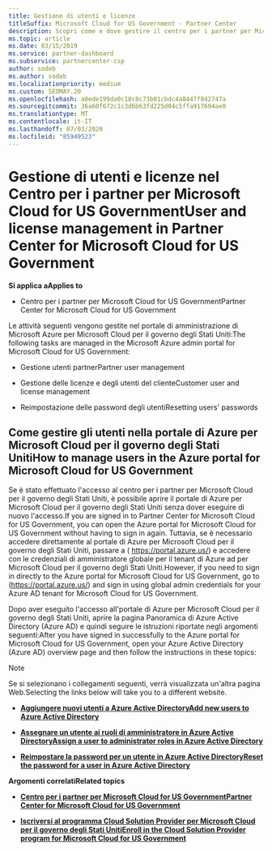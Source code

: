 ```yaml
---
title: Gestione di utenti e licenze
titleSuffix: Microsoft Cloud for US Government - Partner Center
description: Scopri come e dove gestire il centro per i partner per Microsoft Cloud per partner, clienti e licenze degli Stati Uniti, nonché per reimpostare le password.
ms.topic: article
ms.date: 03/15/2019
ms.service: partner-dashboard
ms.subservice: partnercenter-csp
author: sodeb
ms.author: sodeb
ms.localizationpriority: medium
ms.custom: SEOMAY.20
ms.openlocfilehash: a0ede199da0c18c8c73b01cbdc4a8447f842747a
ms.sourcegitcommit: 36a60f672c1c3d6b63fd225d04c5ffa917694ae0
ms.translationtype: MT
ms.contentlocale: it-IT
ms.lasthandoff: 07/03/2020
ms.locfileid: "85949523"
---
```

# <a name="user-and-license-management-in-partner-center-for-microsoft-cloud-for-us-government"></a><span data-ttu-id="fc56d-103">Gestione di utenti e licenze nel Centro per i partner per Microsoft Cloud for US Government</span><span class="sxs-lookup"><span data-stu-id="fc56d-103">User and license management in Partner Center for Microsoft Cloud for US Government</span></span>

<span data-ttu-id="fc56d-104">**Si applica a**</span><span class="sxs-lookup"><span data-stu-id="fc56d-104">**Applies to**</span></span>

- <span data-ttu-id="fc56d-105">Centro per i partner per Microsoft Cloud for US Government</span><span class="sxs-lookup"><span data-stu-id="fc56d-105">Partner Center for Microsoft Cloud for US Government</span></span>

<span data-ttu-id="fc56d-106">Le attività seguenti vengono gestite nel portale di amministrazione di Microsoft Azure per Microsoft Cloud per il governo degli Stati Uniti:</span><span class="sxs-lookup"><span data-stu-id="fc56d-106">The following tasks are managed in the Microsoft Azure admin portal for Microsoft Cloud for US Government:</span></span>

- <span data-ttu-id="fc56d-107">Gestione utenti partner</span><span class="sxs-lookup"><span data-stu-id="fc56d-107">Partner user management</span></span>

- <span data-ttu-id="fc56d-108">Gestione delle licenze e degli utenti del cliente</span><span class="sxs-lookup"><span data-stu-id="fc56d-108">Customer user and license management</span></span>

- <span data-ttu-id="fc56d-109">Reimpostazione delle password degli utenti</span><span class="sxs-lookup"><span data-stu-id="fc56d-109">Resetting users' passwords</span></span>


## <a name="how-to-manage-users-in-the-azure-portal-for-microsoft-cloud-for-us-government"></a><span data-ttu-id="fc56d-110">Come gestire gli utenti nella portale di Azure per Microsoft Cloud per il governo degli Stati Uniti</span><span class="sxs-lookup"><span data-stu-id="fc56d-110">How to manage users in the Azure portal for Microsoft Cloud for US Government</span></span>

<span data-ttu-id="fc56d-111">Se è stato effettuato l'accesso al centro per i partner per Microsoft Cloud per il governo degli Stati Uniti, è possibile aprire il portale di Azure per Microsoft Cloud per il governo degli Stati Uniti senza dover eseguire di nuovo l'accesso.</span><span class="sxs-lookup"><span data-stu-id="fc56d-111">If you are signed in to Partner Center for Microsoft Cloud for US Government, you can open the Azure portal for Microsoft Cloud for US Government without having to sign in again.</span></span> <span data-ttu-id="fc56d-112">Tuttavia, se è necessario accedere direttamente al portale di Azure per Microsoft Cloud per il governo degli Stati Uniti, passare a ( https://portal.azure.us/) e accedere con le credenziali di amministratore globale per il tenant di Azure ad per Microsoft Cloud per il governo degli Stati Uniti.</span><span class="sxs-lookup"><span data-stu-id="fc56d-112">However, if you need to sign in directly to the Azure portal for Microsoft Cloud for US Government, go to (https://portal.azure.us/) and sign in using global admin credentials for your Azure AD tenant for Microsoft Cloud for US Government.</span></span>

<span data-ttu-id="fc56d-113">Dopo aver eseguito l'accesso all'portale di Azure per Microsoft Cloud per il governo degli Stati Uniti, aprire la pagina Panoramica di Azure Active Directory (Azure AD) e quindi seguire le istruzioni riportate negli argomenti seguenti:</span><span class="sxs-lookup"><span data-stu-id="fc56d-113">After you have signed in successfully to the Azure portal for Microsoft Cloud for US Government, open your Azure Active Directory (Azure AD) overview page and then follow the instructions in these topics:</span></span>

> [!NOTE]  
> <span data-ttu-id="fc56d-114">Se si selezionano i collegamenti seguenti, verrà visualizzata un'altra pagina Web.</span><span class="sxs-lookup"><span data-stu-id="fc56d-114">Selecting the links below will take you to a different website.</span></span> 

-  [<span data-ttu-id="fc56d-115">**Aggiungere nuovi utenti a Azure Active Directory**</span><span class="sxs-lookup"><span data-stu-id="fc56d-115">**Add new users to Azure Active Directory**</span></span>](https://docs.microsoft.com/azure/active-directory/active-directory-users-create-azure-portal)

-  [<span data-ttu-id="fc56d-116">**Assegnare un utente ai ruoli di amministratore in Azure Active Directory**</span><span class="sxs-lookup"><span data-stu-id="fc56d-116">**Assign a user to administrator roles in Azure Active Directory**</span></span>](https://docs.microsoft.com/azure/active-directory/active-directory-users-assign-role-azure-portal)

-  [<span data-ttu-id="fc56d-117">**Reimpostare la password per un utente in Azure Active Directory**</span><span class="sxs-lookup"><span data-stu-id="fc56d-117">**Reset the password for a user in Azure Active Directory**</span></span>](https://docs.microsoft.com/azure/active-directory/active-directory-users-reset-password-azure-portal)

<span data-ttu-id="fc56d-118">**Argomenti correlati**</span><span class="sxs-lookup"><span data-stu-id="fc56d-118">**Related topics**</span></span>

-  [<span data-ttu-id="fc56d-119">**Centro per i partner per Microsoft Cloud for US Government**</span><span class="sxs-lookup"><span data-stu-id="fc56d-119">**Partner Center for Microsoft Cloud for US Government**</span></span>](partner-center-for-microsoft-us-govt-cloud.md)

-  [<span data-ttu-id="fc56d-120">**Iscriversi al programma Cloud Solution Provider per Microsoft Cloud per il governo degli Stati Uniti**</span><span class="sxs-lookup"><span data-stu-id="fc56d-120">**Enroll in the Cloud Solution Provider program for Microsoft Cloud for US Government**</span></span>](enroll-in-csp-for-microsoft-us-govt-cloud.md)
